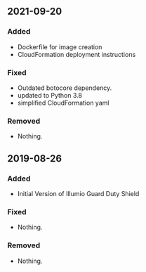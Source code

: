 ## 2021-09-20

### Added
* Dockerfile for image creation
* CloudFormation deployment instructions

### Fixed
- Outdated botocore dependency.
- updated to Python 3.8
- simplified CloudFormation yaml

### Removed
- Nothing.

## 2019-08-26

### Added
* Initial Version of Illumio Guard Duty Shield

### Fixed
- Nothing.

### Removed
- Nothing.
